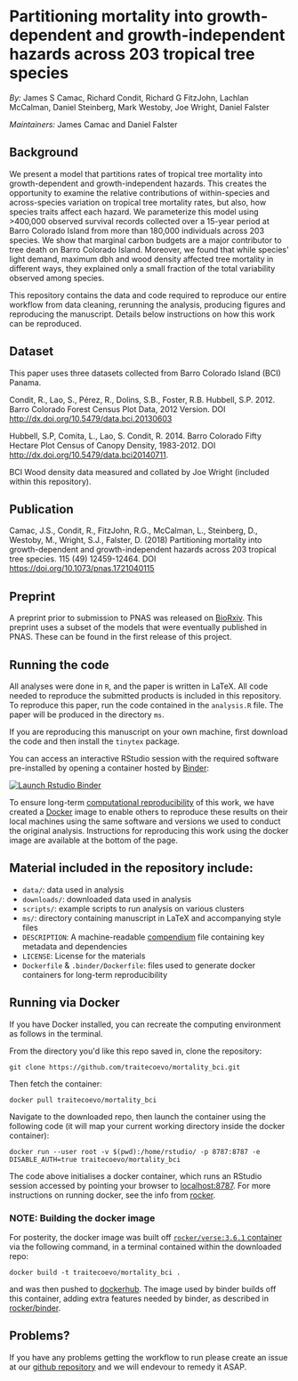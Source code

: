 # Partitioning mortality into growth-dependent and growth-independent hazards across 203 tropical tree species
*By:* James S Camac, Richard Condit, Richard G FitzJohn, Lachlan McCalman,
Daniel Steinberg, Mark Westoby, Joe Wright, Daniel Falster

*Maintainers:* James Camac and Daniel Falster

## Background

We present a model that partitions rates of tropical tree mortality into growth-dependent and growth-independent hazards. This creates the opportunity to examine the relative contributions of within-species and across-species variation on tropical tree mortality rates, but also, how species traits affect each hazard. We parameterize this model using >400,000 observed survival records collected over a 15-year period at Barro Colorado Island from more than 180,000 individuals across 203 species. We show that marginal carbon budgets are a major contributor to tree death on Barro Colorado Island. Moreover, we found that while species' light demand, maximum dbh and wood density affected tree mortality in different ways, they explained only a small fraction of the total variability observed among species.

This repository contains the data and code required to reproduce our entire workflow from data cleaning, rerunning the analysis, producing figures and reproducing the manuscript. Details below instructions on how this work can be reproduced.

## Dataset
This paper uses three datasets collected from  Barro Colorado Island (BCI) Panama. 

Condit, R., Lao, S., Pérez, R., Dolins, S.B., Foster, R.B. Hubbell, S.P. 2012. Barro Colorado Forest Census Plot Data, 2012 Version. DOI http://dx.doi.org/10.5479/data.bci.20130603

Hubbell, S.P, Comita, L., Lao, S. Condit, R. 2014. Barro Colorado Fifty Hectare Plot Census of Canopy Density, 1983-2012. DOI http://dx.doi.org/10.5479/data.bci20140711.

BCI Wood density data measured and collated by Joe Wright (included within this repository).

## Publication
Camac, J.S., Condit, R., FitzJohn, R.G., McCalman, L., Steinberg, D., Westoby, M., Wright, S.J., Falster, D. (2018) Partitioning mortality into growth-dependent and growth-independent hazards across 203 tropical tree species. 115 (49) 12459-12464. DOI https://doi.org/10.1073/pnas.1721040115

## Preprint
A preprint prior to submission to PNAS was released on [BioRxiv](https://doi.org/10.1101/228361). This preprint uses a subset of the models that were eventually published in PNAS. These can be found in the first release of this project.


## Running the code

All analyses were done in `R`, and the paper is written in LaTeX. All code needed to reproduce the submitted products is included in this repository. To reproduce this paper, run the code contained in the `analysis.R` file. The paper will be produced in the directory `ms`.

If you are reproducing this manuscript on your own machine, first download the code and then install the `tinytex` package. 

You can access an interactive RStudio session with the required software pre-installed by opening a container hosted by [Binder](http://mybinder.org): 

[![Launch Rstudio Binder](http://mybinder.org/badge_logo.svg)](https://mybinder.org/v2/gh/traitecoevo/mortality_bci/master?urlpath=rstudio)

To ensure long-term [computational reproducibility](https://www.britishecologicalsociety.org/wp-content/uploads/2017/12/guide-to-reproducible-code.pdf) of this work, we have created a [Docker](http://dockerhub.com) image to enable others to reproduce these results on their local machines using the same software and versions we used to conduct the original analysis. Instructions for reproducing this work using the docker image are available at the bottom of the page. 

## Material included in the repository include:

- `data/`: data used in analysis 
- `downloads/`: downloaded data used in analysis
- `scripts/`: example scripts to run analysis on various clusters
- `ms/`: directory containing manuscript in LaTeX and accompanying style files 
- `DESCRIPTION`: A machine-readable [compendium]() file containing key metadata and dependencies 
- `LICENSE`: License for the materials
- `Dockerfile` & `.binder/Dockerfile`: files used to generate docker containers for long-term reproducibility

## Running via Docker

If you have Docker installed, you can recreate the computing environment as follows in the terminal. 

From the directory you'd like this repo saved in, clone the repository:

```
git clone https://github.com/traitecoevo/mortality_bci.git
```

Then fetch the container:

```
docker pull traitecoevo/mortality_bci
```

Navigate to the downloaded repo, then launch the container using the following code (it will map your current working directory inside the docker container): 

```
docker run --user root -v $(pwd):/home/rstudio/ -p 8787:8787 -e DISABLE_AUTH=true traitecoevo/mortality_bci
```

The code above initialises a docker container, which runs an RStudio session accessed by pointing your browser to [localhost:8787](http://localhost:8787). For more instructions on running docker, see the info from [rocker](https://hub.docker.com/r/rocker/rstudio).

### NOTE: Building the docker image

For posterity, the docker image was built off [`rocker/verse:3.6.1` container](https://hub.docker.com/r/rocker/verse) via the following command, in a terminal contained within the downloaded repo:

```
docker build -t traitecoevo/mortality_bci .
```

and was then pushed to [dockerhub](https://cloud.docker.com/u/traitecoevo/repository/docker/traitecoevo/mortality_bci). The image used by binder builds off this container, adding extra features needed by binder, as described in [rocker/binder](https://hub.docker.com/r/rocker/binder/dockerfile).

## Problems?
If you have any problems getting the workflow to run please create an issue at our [github repository](https://github.com/traitecoevo/mortality_bci) and we will endevour to remedy it ASAP.
